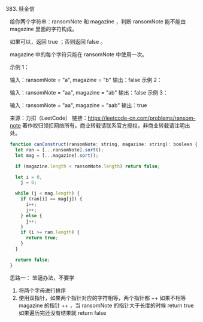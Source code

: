 383. 赎金信

给你两个字符串：ransomNote 和 magazine ，判断 ransomNote 能不能由 magazine 里面的字符构成。

如果可以，返回 true ；否则返回 false 。

magazine 中的每个字符只能在 ransomNote 中使用一次。



示例 1：

输入：ransomNote = "a", magazine = "b"
输出：false
示例 2：

输入：ransomNote = "aa", magazine = "ab"
输出：false
示例 3：

输入：ransomNote = "aa", magazine = "aab"
输出：true

来源：力扣（LeetCode）
链接：https://leetcode-cn.com/problems/ransom-note
著作权归领扣网络所有。商业转载请联系官方授权，非商业转载请注明出处。

```js
function canConstruct(ransomNote: string, magazine: string): boolean {
  let ran = [...ransomNote].sort();
  let mag = [...magazine].sort();

  if (magazine.length < ransomNote.length) return false;

  let i = 0,
    j = 0;

  while (j < mag.length) {
    if (ran[i] == mag[j]) {
      i++;
      j++;
    } else {
      j++;
    }
    if (i >= ran.length) {
      return true;
    }
  }

  return false;
}
```
思路一： 笨逼办法，不要学
1. 将两个字母进行排序
2. 使用双指针，如果两个指针对应的字符相等，两个指针都 ++  如果不相等 magazine 的指针 ++ ，当 ransomNote 的指针大于长度的时候 return true 如果遍历完还没有结果就 return false